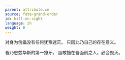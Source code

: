 ```yaml
---
parent: attribute.ce
source: fate-grand-order
id: kill-on-sight
language: zh
weight: 0
---
```


对身为傀儡没有任何犹豫迷茫。
只因此乃自己的存在意义。

吾乃恩兹华斯的第一獠牙。
胆敢挡在吾面前之人，必会毁灭。

